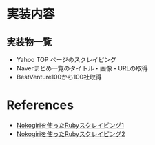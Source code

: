 # 実装内容
## 実装物一覧
- Yahoo TOP ページのスクレイピング
- Naverまとめ一覧のタイトル・画像・URLの取得
- BestVenture100から100社取得

# References
- [Nokogiriを使ったRubyスクレイピング1 ](http://morizyun.github.io/blog/ruby-nokogiri-scraping-tutorial/)
- [Nokogiriを使ったRubyスクレイピング2](http://hetaredream.hatenablog.com/entry/2014/12/20/163310)
